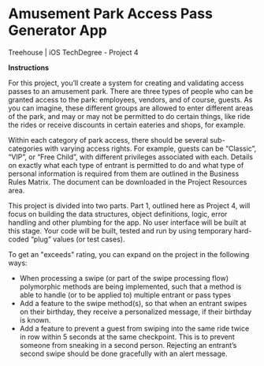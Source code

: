# Amusement Park Access Pass Generator App
Treehouse | iOS TechDegree - Project 4

**Instructions**

For this project, you’ll create a system for creating and validating access passes to an amusement park. 
There are three types of people who can be granted access to the park: employees, vendors, and of course, guests. 
As you can imagine, these different groups are allowed to enter different areas of the park, 
and may or may not be permitted to do certain things, like ride the rides or receive discounts in certain eateries and shops, 
for example.

Within each category of park access, there should be several sub-categories with varying access rights. 
For example, guests can be “Classic”, “VIP”, or “Free Child”, with different privileges associated with each. 
Details on exactly what each type of entrant is permitted to do and what type of personal information is required from 
them are outlined in the Business Rules Matrix. The document can be downloaded in the Project Resources area.

This project is divided into two parts. Part 1, outlined here as Project 4, will focus on building the data structures, 
object definitions, logic, error handling and other plumbing for the app. 
No user interface will be built at this stage. Your code will be built, tested and run by using temporary hard-coded “plug” values (or test cases).

To get an "exceeds" rating, you can expand on the project in the following ways:

* When processing a swipe (or part of the swipe processing flow) polymorphic methods are being implemented, 
  such that a method is able to handle (or to be applied to) multiple entrant or pass types
* Add a feature to the swipe method(s), so that when an entrant swipes on their birthday, 
  they receive a personalized message, if their birthday is known.
* Add a feature to prevent a guest from swiping into the same ride twice in row within 5 seconds at the same checkpoint. 
  This is to prevent someone from sneaking in a second person. Rejecting an entrant’s second swipe should be done 
  gracefully with an alert message.
